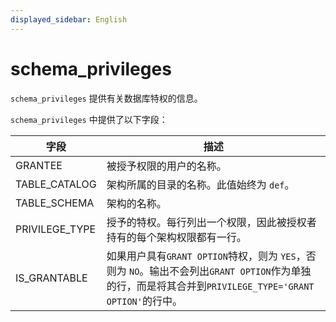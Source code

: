```yaml
---
displayed_sidebar: English
---
```

# schema_privileges

`schema_privileges` 提供有关数据库特权的信息。

`schema_privileges` 中提供了以下字段：

| **字段**      | **描述**                                              |
| -------------- | ------------------------------------------------------------ |
| GRANTEE        | 被授予权限的用户的名称。      |
| TABLE_CATALOG  | 架构所属的目录的名称。此值始终为 `def`。 |
| TABLE_SCHEMA   | 架构的名称。                                      |
| PRIVILEGE_TYPE | 授予的特权。每行列出一个权限，因此被授权者持有的每个架构权限都有一行。 |
| IS_GRANTABLE   | 如果用户具有`GRANT OPTION`特权，则为 `YES`，否则为 `NO`。输出不会列出`GRANT OPTION`作为单独的行，而是将其合并到`PRIVILEGE_TYPE='GRANT OPTION'`的行中。